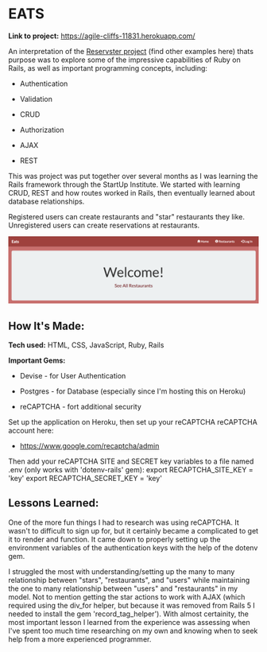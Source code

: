 # EATS
**Link to project:** https://agile-cliffs-11831.herokuapp.com/

An interpretation of the [Reservster project](https://github.com/search?utf8=%E2%9C%93&q=reservster&type=) (find other examples here) thats purpose was to explore some of the impressive capabilities of Ruby on Rails, as well as important programming concepts, including:

* Authentication

* Validation

* CRUD

* Authorization

* AJAX

* REST

This was project was put together over several months as I was learning the Rails framework through the StartUp Institute. We started with learning CRUD, REST and how routes worked in Rails, then eventually learned about database relationships.

Registered users can create restaurants and "star" restaurants they like. Unregistered users can create reservations at restaurants.

![Eats Home Page](https://raw.githubusercontent.com/achower/eats/master/public/images/Home_Page.png)

## How It's Made:

**Tech used:** HTML, CSS, JavaScript, Ruby, Rails

**Important Gems:**

* Devise - for User Authentication

* Postgres - for Database (especially since I'm hosting this on Heroku)

* reCAPTCHA - fort additional security

Set up the application on Heroku, then set up your reCAPTCHA reCAPTCHA account here:
* https://www.google.com/recaptcha/admin

Then add your reCAPTCHA SITE and SECRET key variables to a file named .env (only works with 'dotenv-rails' gem):
export RECAPTCHA_SITE_KEY  = 'key'
export RECAPTCHA_SECRET_KEY = 'key'

## Lessons Learned:

One of the more fun things I had to research was using reCAPTCHA. It wasn't to difficult to sign up for, but it certainly became a complicated to get it to render and function. It came down to properly setting up the environment variables of the authentication keys with the help of the dotenv gem.

I struggled the most with understanding/setting up the many to many relationship between "stars", "restaurants", and "users" while maintaining the one to many relationship between "users" and "restaurants" in my model. Not to mention getting the star actions to work with AJAX (which required using the div_for helper, but because it was removed from Rails 5 I needed to install the gem 'record_tag_helper'). With almost certainity, the most important lesson I learned from the experience was assessing when I've spent too much time researching on my own and knowing when to seek help from a more experienced programmer.

